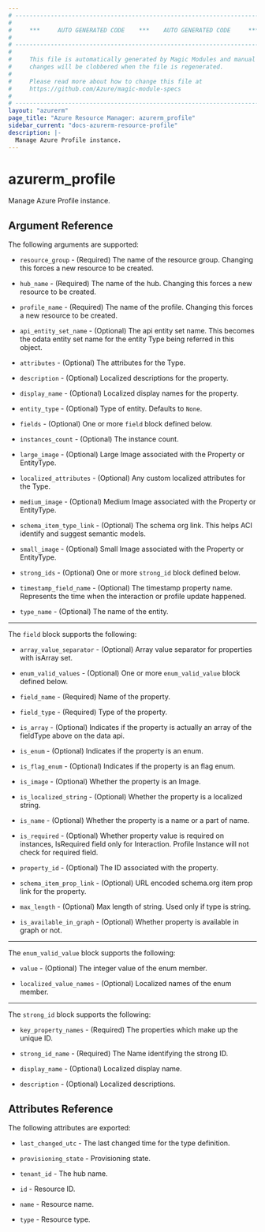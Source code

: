 ```yaml
---
# ----------------------------------------------------------------------------
#
#     ***     AUTO GENERATED CODE    ***    AUTO GENERATED CODE     ***
#
# ----------------------------------------------------------------------------
#
#     This file is automatically generated by Magic Modules and manual
#     changes will be clobbered when the file is regenerated.
#
#     Please read more about how to change this file at
#     https://github.com/Azure/magic-module-specs
#
# ----------------------------------------------------------------------------
layout: "azurerm"
page_title: "Azure Resource Manager: azurerm_profile"
sidebar_current: "docs-azurerm-resource-profile"
description: |-
  Manage Azure Profile instance.
---
```


# azurerm_profile

Manage Azure Profile instance.


## Argument Reference

The following arguments are supported:

* `resource_group` - (Required) The name of the resource group. Changing this forces a new resource to be created.

* `hub_name` - (Required) The name of the hub. Changing this forces a new resource to be created.

* `profile_name` - (Required) The name of the profile. Changing this forces a new resource to be created.

* `api_entity_set_name` - (Optional) The api entity set name. This becomes the odata entity set name for the entity Type being referred in this object.

* `attributes` - (Optional) The attributes for the Type.

* `description` - (Optional) Localized descriptions for the property.

* `display_name` - (Optional) Localized display names for the property.

* `entity_type` - (Optional) Type of entity. Defaults to `None`.

* `fields` - (Optional) One or more `field` block defined below.

* `instances_count` - (Optional) The instance count.

* `large_image` - (Optional) Large Image associated with the Property or EntityType.

* `localized_attributes` - (Optional) Any custom localized attributes for the Type.

* `medium_image` - (Optional) Medium Image associated with the Property or EntityType.

* `schema_item_type_link` - (Optional) The schema org link. This helps ACI identify and suggest semantic models.

* `small_image` - (Optional) Small Image associated with the Property or EntityType.

* `strong_ids` - (Optional) One or more `strong_id` block defined below.

* `timestamp_field_name` - (Optional) The timestamp property name. Represents the time when the interaction or profile update happened.

* `type_name` - (Optional) The name of the entity.

---

The `field` block supports the following:

* `array_value_separator` - (Optional) Array value separator for properties with isArray set.

* `enum_valid_values` - (Optional) One or more `enum_valid_value` block defined below.

* `field_name` - (Required) Name of the property.

* `field_type` - (Required) Type of the property.

* `is_array` - (Optional) Indicates if the property is actually an array of the fieldType above on the data api.

* `is_enum` - (Optional) Indicates if the property is an enum.

* `is_flag_enum` - (Optional) Indicates if the property is an flag enum.

* `is_image` - (Optional) Whether the property is an Image.

* `is_localized_string` - (Optional) Whether the property is a localized string.

* `is_name` - (Optional) Whether the property is a name or a part of name.

* `is_required` - (Optional) Whether property value is required on instances, IsRequired field only for Interaction. Profile Instance will not check for required field.

* `property_id` - (Optional) The ID associated with the property.

* `schema_item_prop_link` - (Optional) URL encoded schema.org item prop link for the property.

* `max_length` - (Optional) Max length of string. Used only if type is string.

* `is_available_in_graph` - (Optional) Whether property is available in graph or not.


---

The `enum_valid_value` block supports the following:

* `value` - (Optional) The integer value of the enum member.

* `localized_value_names` - (Optional) Localized names of the enum member.

---

The `strong_id` block supports the following:

* `key_property_names` - (Required) The properties which make up the unique ID.

* `strong_id_name` - (Required) The Name identifying the strong ID.

* `display_name` - (Optional) Localized display name.

* `description` - (Optional) Localized descriptions.

## Attributes Reference

The following attributes are exported:

* `last_changed_utc` - The last changed time for the type definition.

* `provisioning_state` - Provisioning state.

* `tenant_id` - The hub name.

* `id` - Resource ID.

* `name` - Resource name.

* `type` - Resource type.
